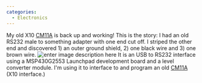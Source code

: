 ```yaml
---
categories:
  - Electronics
---
```

My old X10 [CM11A](http://kbase.x10.com/wiki/CM11A) is back up and working! This is the story:
I had an old RS232 male to something adapter with one end cut off. I striped the other end and discovered 1) an outer ground shield, 2) one black wire and 3) one brown wire. 
![enter image description here](https://lh3.googleusercontent.com/fTSQO5U8GUohGEVO5pqKDiYs8plHFePrS8qNhnlGRA-qNVovy63QgeySEUa2ek6MP0Koy6UZLGanfG6n9o0kFBP6jC-Ir5IZ2MuBsd5l6B91jgpuZMSy5vgrg_ke0efgGFJP2z3GwJcQlPcC8KDBW7ak6riEvsGzTTU5Nd0Zd6OC0vqsx221cwuyn2QgFjB64mIo3JnSbN7yl-9q_goBBmeRK3sljkH0Q2K31X0Wd_rPFeJZJO6tBgKsTOzjKrWha4b2RRAUl1-DcQ-die3i5v0Qh2pnydG5AK8dtLwdfEGUhZDYCX81UmurNuQiGEYpXaQX6hog2r4j6Q7QoiXRkVSeEnD93atYm3lhuKBT7ShwFIKcqnLe7TFO_nHcnFpH-dQib-PotBXGLvjmnS3q61HziV3slU3VLZlAWeCtRBD6uLhuOvyRfMMjmic2U5nsCK51dMOg5cnyBIa6Q1oCOGqT2F14EkcT0H9C5BDra0cWGFy9K4A2zwjepogXE5CfPYQl3dpBntgLUjZxtlpyQiPndsB-c0S79_2eQZUm9Rj4c0pnaWYOVqUWvOg7hrm3hh_11ypgqhG_3xvNydvdGtk4hp_b8xbgW6VczTODLnDJYekYpKJ1UatRLao_dc8ZyBbHS0cTkOxgYUafLur7v-HAJT9Wl5KG4Ub2kO3B6mvlvpbQW91n9ctkCbDUwj9EzJDZUPwWU6lyvURm2lx9ko-irQ=w800-no-tmp.jpg)
It is an USB to RS232 interface using a MSP430G2553 Launchpad development board and a level converter module. I'm using it to interface to and program an old [CM11A](http://kbase.x10.com/wiki/CM11A) (X10 interface.)
<!--stackedit_data:
eyJoaXN0b3J5IjpbOTM3MDA2MTM5LDk0MDI1NzEzMl19
-->